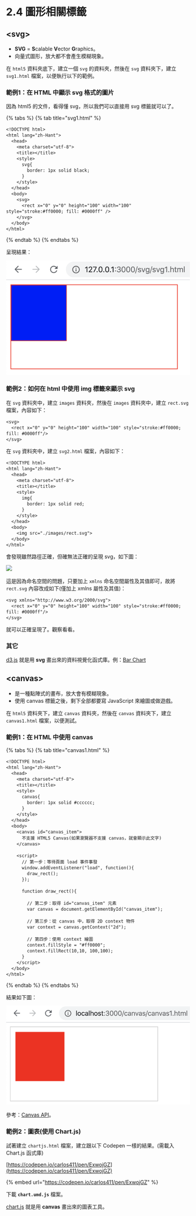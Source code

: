 # 2.4 圖形相關標籤

## \<svg>

* **SVG** = **S**calable **V**ector **G**raphics。
* 向量式圖形，放大都不會產生模糊現象。

在 `html5` 資料夾底下，建立一個 `svg` 的資料夾，然後在 `svg` 資料夾下，建立 `svg1.html` 檔案，以便執行以下的範例。

### 範例1：在 HTML 中顯示 svg 格式的圖片

因為 html5 的文件，看得懂 svg，所以我們可以直接用 svg 標籤就可以了。

{% tabs %}
{% tab title="svg1.html" %}
```markup
<!DOCTYPE html>
<html lang="zh-Hant">
  <head>
    <meta charset="utf-8">
    <title></title>
    <style>
      svg{
        border: 1px solid black;
      }
    </style>
  </head>
  <body>
    <svg>
      <rect x="0" y="0" height="100" width="100" style="stroke:#ff0000; fill: #0000ff" />
    </svg>
  </body>
</html>
```
{% endtab %}
{% endtabs %}

呈現結果：

![](../.gitbook/assets/svg1.png)



### 範例2：如何在 html 中使用 img 標籤來顯示 svg

在 `svg` 資料夾中，建立 `images` 資料夾，然後在 `images` 資料夾中，建立 `rect.svg` 檔案，內容如下：

```markup
<svg>
  <rect x="0" y="0" height="100" width="100" style="stroke:#ff0000; fill: #0000ff"/>
</svg>
```

在 `svg` 資料夾中，建立 `svg2.html` 檔案，內容如下：

```markup
<!DOCTYPE html>
<html lang="zh-Hant">
  <head>
    <meta charset="utf-8">
    <title></title>
    <style>
      img{
        border: 1px solid red;
      }
    </style>
  </head>
  <body>
    <img src="./images/rect.svg">
  </body>
</html>
```

會發現雖然路徑正確，但確無法正確的呈現 svg，如下圖：

![](../.gitbook/assets/svg2\_wrong.png)

這是因為命名空間的問題，只要加上 `xmlns` 命名空間屬性及其值即可，故將 `rect.svg` 內容改成如下(僅加上 xmlns 屬性及其值)：

```markup
<svg xmlns="http://www.w3.org/2000/svg">
  <rect x="0" y="0" height="100" width="100" style="stroke:#ff0000; fill: #0000ff"/>
</svg>
```

就可以正確呈現了。觀察看看。



### 其它

[d3.js](https://d3js.org/) 就是用 **svg** 畫出來的資料視覺化函式庫。例：[Bar Chart](https://observablehq.com/@d3/hierarchical-bar-chart)



## \<canvas>

* 是一種點陣式的畫布，放大會有模糊現象。
* 使用 canvas 標籤之後，剩下全部都要寫 JavaScript 來繪圖或做遊戲。

在 `html5` 資料夾下，建立 `canvas` 資料夾，然後在 `canvas` 資料夾下，建立 `canvas1.html` 檔案，以便測試。

### 範例1：在 HTML 中使用 canvas

{% tabs %}
{% tab title="canvas1.html" %}
```markup
<!DOCTYPE html>
<html lang="zh-Hant">
  <head>
    <meta charset="utf-8">
    <title></title>
    <style>
      canvas{
        border: 1px solid #cccccc;
      }
    </style>
  </head>
  <body>
    <canvas id="canvas_item">
      不支援 HTML5 Canvas(如果瀏覽器不支援 canvas，就會顯示此文字)
    </canvas>
    
    <script>
      // 第一步：等待頁面 load 事件事發
      window.addEventListener("load", function(){
        draw_rect();
      });

      function draw_rect(){

        // 第二步：取得 id="canvas_item" 元素
        var canvas = document.getElementById("canvas_item");

        // 第三步：從 canvas 中，取得 2D context 物件
        var context = canvas.getContext("2d");

        // 第四步：使用 context 繪圖
        context.fillStyle = "#ff0000";
        context.fillRect(10,10, 100,100);
      }
    </script>
  </body>
</html>
```
{% endtab %}
{% endtabs %}

結果如下圖：

![](<../.gitbook/assets/canvas1 (1).png>)

參考：[Canvas API](https://developer.mozilla.org/zh-TW/docs/Web/API/Canvas\_API)。



### 範例2：圖表(使用 Chart.js)

試著建立 `chartjs.html` 檔案，建立跟以下 Codepen 一樣的結果。(需載入 Chart.js 函式庫)



[https://codepen.io/carlos411/pen/ExwojGZ](https://codepen.io/carlos411/pen/ExwojGZ)

{% embed url="https://codepen.io/carlos411/pen/ExwojGZ" %}

下載 **`chart.umd.js`** 檔案。



[chart.js](https://www.chartjs.org/) 就是用 **canvas** 畫出來的圖表工具。



